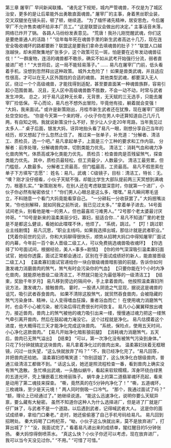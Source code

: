 第三章 屠宰厂
    早间新闻联播。
    “诸先定下规矩，城内严管魂兽，不仅是为了城区治安，更多的是让后辈能外出勇敢直面魂兽。”
    屠宰厂的主事，身着黑丝职业装，交叉双腿坐在镜头前，顿了顿，继续道。
    “为了缅怀诸先精神，居安思危，今后屠宰厂不允许售卖魂环给非本厂员工。”
    “这是联盟议会做出的决定。”
    主事话音未落，网络已炸开了锅。
    各路人马纷纷发表意见。 
    “荒唐！我孙儿刚觉醒武魂，你们这是要绝普通人的活路！”
    ”往年每年死在魂兽手里的新生武者高达十几万，现在连安全吸收魂环的路都要断？联盟这是要我们拿命去填魂兽的肚子？“
    ”联盟人口越涨越快，却未把聚集地扩张多少，这个政策可见一斑，怕是要在近年发动魂兽征伐！“
    ”一群废物，连活的魂兽都不敢杀，确实不如从武考开始强行分流，弱者直接进厂吧！“
    “大世将启，这一局不能轻易落子。”
    ......
    易凡在屠宰厂门前，低头看着手机，没想到忽然释出这种政策。
    城外太危险了！
    如果是兽类武魂，并且适应性很高，才可以在无人区外围找的合适的魂兽。
    其他类型武魂，都要深入无人区，绕过一个个高级魂兽，才能找得到适配，甚至要直面某一种魂兽族群，容易引起小范围兽潮。
    况且，无人区中高级魂兽数不胜数，不会一动不动，时常与武者发生冲突。
    总之，对于易凡这种无长辈，无背景，无天赋的三无选手，只能去屠宰厂捡低保。
    平心而论，易凡也不想外出冒险，毕竟他有挂，躺着就会变强！
    “大妈，我来面试。”
    或许是新策刚出，月桂市新生武者还在犹豫，现在屠宰厂招聘处空空如也。
    “你是今天第一个来的呀，小伙子你在男人中还算知道自己几斤几两，有自知之明。我就说新策没什么不好，至少让人少走20年弯路，当年我见过太多人...”
    桌子后面，银发大妈，讶异地抬头看了易凡一眼，刚想分享自己当年的经历，却又想起了什么忽然止住了。
    推过来一张单子，补充道：“分解者、清洁工、质检员，选一个吧。”
    易凡拿起单子，上面是三个工种的要求和工作内容。
    分解者：前序处理，分解魂兽肉体，切割类能力优先。
    清洁工：消耗气血和魂力净化兽肉煞气，体质高或净化类能力优先。
    质检员：检查兽肉是否残留煞气，探查类能力优先。
	其中，质检员最轻松，但工资最少，人数最少。
	清洁工最劳累，但门槛低，人数最多。
	分解者工资最高，但门槛最高，工资最高。
    易凡不假思索在单子下方填写“志愿”：
    姓名：易凡，武魂：C级镜子，目标：清洁工，特长：无。
    “噢？刚才没仔细看，小伙子天赋不强，却能比学生大部队提前两三天冥想到满魂力，根基扎实。”
    “新策刚发布，在别人还在考虑联盟深意时，你就第一个进厂，小伙子你必然有秘密依仗！”
    “你们男人心眼总是这么多，嘿嘿。”
    易凡瞬间寒毛竖立，不料随意一个看门大妈竟能看穿自己。
    “一分耕耘一分收获罢了。”
    大妈抿嘴淡笑，“你也别解释，就如同我之前所说，我已见过太多。”
    “拿着单子进去，14号面试间老头，别看他是唯一的男人，但也最喜欢刁难男人。”
    “2号那个老太婆最讨厌帅哥。“
    ”10号是新来的温柔美丽少妇，寡妇，挺适合你...“
    易凡不知道厂里的老登是不是都这么健谈，看她如此喋喋不休，他烦了。
    ”系统，跳过。“
	   【叮！跳过职业主线剧情】
    易凡沉思，“职业主线吗，如果我选择出城，那估计就是武者职业。”
    【凭着你前世的见识，你和大妈聊得很快乐，顺势从招聘大妈口中得知屠宰厂面试的内幕，今年前一百个新人晋级二级工人，可以免费挑选魂兽吸收魂环】
    【你选择了10号面试间，根据经验，美人=事多=剧情】
    【你的帅气深深吸引温柔寡妇面试官，她给你透露，面试正常都会通过，区别在于面试成绩好的新人，能直接晋级二级工人】
    【温柔寡妇面试官递给你一块白银级魂兽暗影狼的前腿，告诉你如何激发魂力消磨兽肉的煞气，煞气有时会污染你的气血】
    【只要你能在1个小时内净化兽肉，就能原地晋级二级清洁工，不然就只能沦为最低等的一级清洁工】
    【结束，奖励千年岁月】
    易凡移到旁边的隔间中，手上拿着兽肉。
    他按照温柔寡妇所说方法，激发魂力，接触兽肉。
    霎时，一股诱人阴诡之气显现，据说这是魂兽的诅咒，吸引武者吞食兽肉。
    如果不清除这股煞气，就贸然吞食兽肉，会被隐藏的煞气污染身体、精神，让人变得嗜血狂躁，重者浴血而亡！
    在使用魂力消磨煞气时，也会不小心被污染，被污染后得花费很长时间恢复。
    易凡小心翼翼释放出魂力，接近兽肉，兽肉上的煞气被他的魂力吸引出来一缕，慢慢通过魂力把这一缕煞气牵引离开兽肉，然后在鼓起魂力淹没它。
    这个过程就是净化。
    易凡估摸着这个进度，他大概得花三天才能净化完成这块兽肉。
    ”系统，保险点，使用五天时间，小心净化这款兽肉。”
    【易凡开始净化暗影狼前腿】
    【消耗魂力消磨煞气，五天后，兽肉已无煞气溢出】
    【结束】
    “可以，第一次净化没有被煞气污染到身体。”
    只花了5分钟就搞定这块兽肉，易凡拿着净化过的兽肉出来。
    温柔寡妇扶着无框眼镜，闪过一丝失望，“这么快就放弃了吗？”
    “不，我已经净化完了。“易凡回答，并把兽肉还给她。
    温柔寡妇捂嘴笑道：”你别逗姐了，这么快净化白银级兽肉，普通三级清洁工都做不到。“
    话这么说，她还是照流程检查一番，看到兽肉上确实没有煞气逸散。
    急忙唤出武魂，一头酷似蜗牛，看起来软软糯糯，浑身环绕白绿黑的五道光环，壳上镶嵌着三枚绮丽珠子。
    蜗牛身上的第二道翡翠魂环亮起，看来是动用了第二魂技来探查。
    ”嘶，竟然真的在5分钟内净化了！”
    “嘶，五道魂环，三枚魂珠，至少是天元境！”
    两人同时倒吸一口冷气。
    “那个，我通过面试了吗？”
    “额，理论上已经通过了。”
    她继续说道。
    “能这么迅速净化，说明你要么天赋异禀，要么藏有大秘密。
    虽然不知道你这种人为什么选择进厂，但是进了厂就是厂仔厂妹了，与武者不是一个道路，以后遇到武者，记得喊武者大人。
    这是你的面试成绩单，拿给门口秦老。”
    走时，她还偷偷塞了自己手机号码给易凡。
    易凡回到招聘处。
    秦大妈喝了口枸杞茶，“呦，小伙子这么快就出来，莫不是放弃进厂，打算出城了？”
    “没，我面试完了。”
    看着易凡递出来的成绩单，猩红醒目的5分钟张扬。
    秦大妈惊得倒喷茶水。
    “真这么快？小伙子你还可以考虑，现在放弃进厂，我可以当今天没见过你。”
    “不用。”
    “可惜了可惜。”
